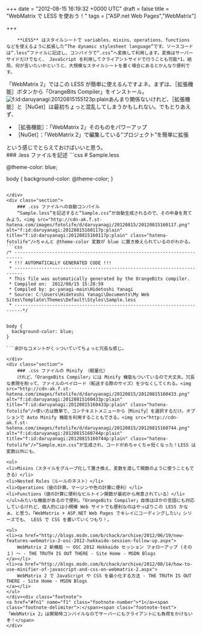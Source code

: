 
+++
date = "2012-08-15 16:19:32 +0000 UTC"
draft = false
title = "WebMatrix で LESS を使おう！"
tags = ["ASP.net Web Pages","WebMatrix"]

+++
>
        **LESS** はスタイルシートで variables、mixins、operations、functions などを使えるように拡張した“The dynamic stylesheet language”です。ソースコードは“.less”ファイルに記述し、コンパイラで“.css”へ変換して利用します。変換はサーバーサイドだけでなく、 JavaScript を利用してクライアントサイドで行うことも可能*1。結局、何が言いたいかというと、大規模なスタイルシートを書く場合にあるとかんなり便利です。

    
「WebMatrix 2」ではこの LESS が簡単に使えるんですよネ。まずは、［拡張機能］ボタンから「OrangeBits Compiler」をインストール。<img src="http://cdn-ak.f.st-hatena.com/images/fotolife/d/daruyanagi/20120815/20120815155123.png" alt="f:id:daruyanagi:20120815155123p:plain" title="f:id:daruyanagi:20120815155123p:plain" class="hatena-fotolife"/>あんまり関係ないけれど、［拡張機能］と［NuGet］は最初ちょっと混乱してしまうかもしれない。でもとりあえず、

<ul>
<li>［拡張機能］：「WebMatrix 2」そのものをパワーアップ</li>
<li>［NuGet］：「WebMatrix 2」で編集している“プロジェクト”を簡単に拡張</li>
</ul>という感じでとらえておけばいいと思う。

<div class="section">
    ### .less ファイルを記述
    ```css
# Sample.less

@theme-color: blue;

body {
    background-color: @theme-color;
}

```まずはこんな感じで .less ファイルを記述。変数（variables）が使えるので、テーマカラーの一括変更なんかが簡単に行える。<img src="http://cdn-ak.f.st-hatena.com/images/fotolife/d/daruyanagi/20120815/20120815155557.png" alt="f:id:daruyanagi:20120815155557p:plain" title="f:id:daruyanagi:20120815155557p:plain" class="hatena-fotolife"/>変数の入力補完が使えるのも便利！　

</div>
<div class="section">
    ### .css ファイルへの自動コンパイル
    “Sample.less”を記述すると“Sample.css”が自動生成されるので、その中身を見てみよう。<img src="http://cdn-ak.f.st-hatena.com/images/fotolife/d/daruyanagi/20120815/20120815160117.png" alt="f:id:daruyanagi:20120815160117p:plain" title="f:id:daruyanagi:20120815160117p:plain" class="hatena-fotolife"/>ちゃんと @theme-color 変数が blue に置き換えられているのがわかる。
```css
/* -------------------------------------------------------------------------
 * !!! AUTOMATICALLY GENERATED CODE !!!
 * -------------------------------------------------------------------------
 * This file was automatically generated by the OrangeBits compiler.  
 * Compiled on:  2012/08/15 15:28:59
 * Compiled by: pc-yanagi-main\Hidetoshi Yanagi
 * Source: C:\Users\Hidetoshi Yanagi\Documents\My Web Sites\Template\Themes\Default\Styles\Sample.less      
 * -------------------------------------------------------------------------*/


body {
  background-color: blue;
}

```余計なコメントがくっついていてちょっと冗長な感じ。

</div>
<div class="section">
    ### .css ファイルの Minify （軽量化）
    けれど、「OrangeBits Compiler」には Minify 機能もついているので大丈夫。冗長な表現を削って、ファイルのペイロード（転送する際のサイズ）を少なくしてくれる。<img src="http://cdn-ak.f.st-hatena.com/images/fotolife/d/daruyanagi/20120815/20120815160433.png" alt="f:id:daruyanagi:20120815160433p:plain" title="f:id:daruyanagi:20120815160433p:plain" class="hatena-fotolife"/>使い方は簡単で、コンテキストメニューから［Minify］を選択するだけ。オプションで Auto Minify 機能を利用することもできる。<img src="http://cdn-ak.f.st-hatena.com/images/fotolife/d/daruyanagi/20120815/20120815160744.png" alt="f:id:daruyanagi:20120815160744p:plain" title="f:id:daruyanagi:20120815160744p:plain" class="hatena-fotolife"/>“Sample.min.css”が生成され、コードがめちゃくちゃ短くなった！LESS は変数以外にも、

<ul>
<li>Mixins（スタイルをグループ化して置き換え、変数を渡して関数のように使うこともできる）</li>
<li>Nested Rules（ルールのネスト）</li>
<li>Operations（値の計算。マージンや色の計算に便利）</li>
<li>Functions（値の計算に便利なビルトイン関数が最初から用意されている）</li>
</ul>みたいな機能があるので便利。「OrangeBits Compiler」自体はほかの言語にも対応しているけれど、個人的には小規模 Web サイトでも便利なのはやっぱりこの LESS かなぁ、と思う。「WebMatrix + ASP.NET Web Pages でキレイにコーディングしたい」シリーズでも、 LESS で CSS を書いていくつもり！。

<ul>
<li><a href="http://blogs.msdn.com/b/chack/archive/2012/06/19/new-features-webmatrix-2-osc-2012-hokkaido-session-follow-up.aspx">
	WebMatrix 2 新機能 ～ OSC 2012 Hokkaido セッション フォローアップ (その１) ～ - THE TRUTH IS OUT THERE - Site Home - MSDN Blogs
</a></li>
<li><a href="http://blogs.msdn.com/b/chack/archive/2012/08/14/how-to-use-minifier-of-javascript-and-css-on-webmatrix-2.aspx">
	WebMatrix 2 で JavaScript や CSS を最小化する方法 - THE TRUTH IS OUT THERE - Site Home - MSDN Blogs
</a></li>
</ul>
</div><div class="footnote">
<a href="#fn1" name="f1" class="footnote-number">*1</a><span class="footnote-delimiter">:</span><span class="footnote-text">「WebMatrix 2」は開発時コンパイルなのでサーバーにもクライアントにも負荷をかけないぞ！</span>
</div>

